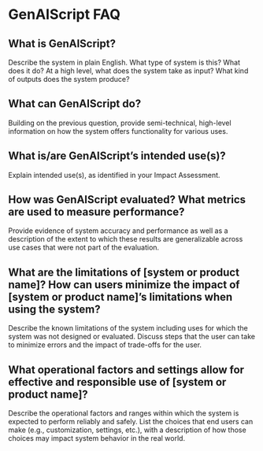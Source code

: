 # GenAIScript FAQ

## What is GenAIScript?

Describe the system in plain English. What type of system is this? What does it do? At a high level, what does the system take as input? What kind of outputs does the system produce?

## What can GenAIScript do?

Building on the previous question, provide semi-technical, high-level information on how the system offers functionality for various uses.

## What is/are GenAIScript’s intended use(s)?

Explain intended use(s), as identified in your Impact Assessment.

## How was GenAIScript evaluated? What metrics are used to measure performance?

Provide evidence of system accuracy and performance as well as a description of the extent to which these results are generalizable across use cases that were not part of the evaluation.

## What are the limitations of [system or product name]? How can users minimize the impact of [system or product name]’s limitations when using the system?

Describe the known limitations of the system including uses for which the system was not designed or evaluated. Discuss steps that the user can take to minimize errors and the impact of trade-offs for the user.

## What operational factors and settings allow for effective and responsible use of [system or product name]?

Describe the operational factors and ranges within which the system is expected to perform reliably and safely. List the choices that end users can make (e.g., customization, settings, etc.), with a description of how those choices may impact system behavior in the real world.
